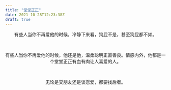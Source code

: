 ```yaml
---
title: "堂堂正正"
date: 2021-10-28T12:23:38Z
draft: true
---
```


<center>有些人当你不再爱他的时候，冷静下来看，狗屁不是，甚至狗屁都不如。<center/>
 

 &nbsp;
  &nbsp;
   &nbsp;


<center>有些人当你不再爱他的时候，他还是他，温柔聪明正直善良。情感内外，他都是一个堂堂正正有血有肉让人喜爱的人。<center/>

 &nbsp;
  &nbsp;
   &nbsp;
<center>无论是交朋友还是谈恋爱，都要找后者。<center/>